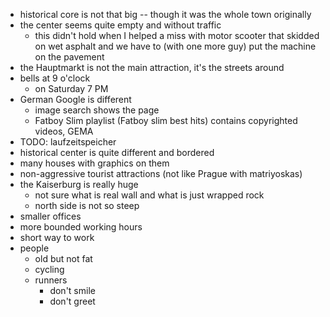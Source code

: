 - historical core is not that big -- though it was the whole town originally
- the center seems quite empty and without traffic
	- this didn't hold when I helped a miss with motor scooter that skidded
	  on wet asphalt and we have to (with one more guy) put the machine on
	  the pavement
- the Hauptmarkt is not the main attraction, it's the streets around
- bells at 9 o'clock
	- on Saturday 7 PM
- German Google is different
	- image search shows the page
	- Fatboy Slim playlist (Fatboy slim best hits) contains copyrighted
	  videos, GEMA
- TODO: laufzeitspeicher
- historical center is quite different and bordered
- many houses with graphics on them
- non-aggressive tourist attractions (not like Prague with matriyoskas)
- the Kaiserburg is really huge
	- not sure what is real wall and what is just wrapped rock
	- north side is not so steep
- smaller offices
- more bounded working hours
- short way to work
- people
	- old but not fat
	- cycling
	- runners
		- don't smile
		- don't greet
